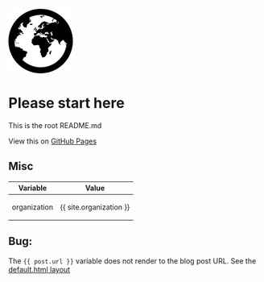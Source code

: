 ![](./assets/img/globe.jpg)
# Please start here

This is the root README.md

View this on [GitHub Pages](https://tomcam.github.io/jekyll-lab/)

## Misc

  
| Variable | Value |
| --- | --- |
| organization | <p>{{ site.organization }}</p> |
  


## Bug:

The `{{ post.url }}` variable does not render to the blog post URL. See the [default.html layout](https://github.com/tomcam/foo/blob/master/docs/_layouts/default.html)
